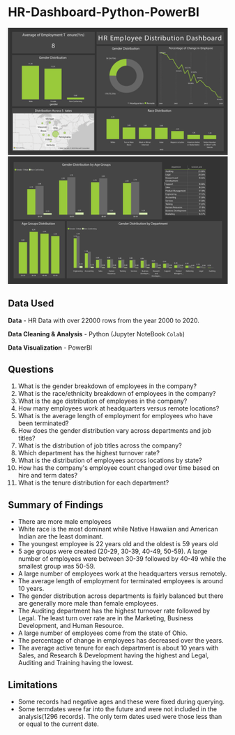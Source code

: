 # HR-Dashboard-Python-PowerBI

![image](https://github.com/Ahmed-M0rsy/HR_Dashboard_Portfolio/blob/main/HR_Dashboard-1.png)
![image](https://github.com/Ahmed-M0rsy/HR_Dashboard_Portfolio/blob/main/HR_Dashboard-2.png)

## Data Used

**Data** - HR Data with over 22000 rows from the year 2000 to 2020.

**Data Cleaning & Analysis** - Python (Jupyter NoteBook `Colab`)

**Data Visualization** - PowerBI

## Questions

1. What is the gender breakdown of employees in the company?
2. What is the race/ethnicity breakdown of employees in the company?
3. What is the age distribution of employees in the company?
4. How many employees work at headquarters versus remote locations?
5. What is the average length of employment for employees who have been terminated?
6. How does the gender distribution vary across departments and job titles?
7. What is the distribution of job titles across the company?
8. Which department has the highest turnover rate?
9. What is the distribution of employees across locations by state?
10. How has the company's employee count changed over time based on hire and term dates?
11. What is the tenure distribution for each department?

## Summary of Findings

- There are more male employees
- White race is the most dominant while Native Hawaiian and American Indian are the least dominant.
- The youngest employee is 22 years old and the oldest is 59 years old
- 5 age groups were created (20-29, 30-39, 40-49, 50-59). A large number of employees were between 30-39 followed by 40-49 while the smallest group was 50-59.
- A large number of employees work at the headquarters versus remotely.
- The average length of employment for terminated employees is around 10 years.
- The gender distribution across departments is fairly balanced but there are generally more male than female employees.
- The Auditing department has the highest turnover rate followed by Legal. The least turn over rate are in the Marketing, Business Development, and Human Resource.
- A large number of employees come from the state of Ohio.
- The  percentage of change in employees has decreased over the years.
- The average active tenure for each department is about 10 years with Sales, and Research & Development having the highest and Legal, Auditing and Training having the lowest.

## Limitations

- Some records had negative ages and these were fixed during querying.
- Some termdates were far into the future and were not included in the analysis(1296 records). The only term dates used were those less than or equal to the current date.
